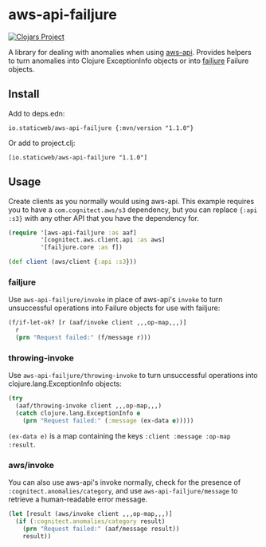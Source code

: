 # aws-api-failjure

[![Clojars Project](https://img.shields.io/clojars/v/io.staticweb/aws-api-failjure.svg)](https://clojars.org/io.staticweb/aws-api-failjure)

A library for dealing with anomalies when using [aws-api](https://github.com/cognitect-labs/aws-api). Provides helpers to turn anomalies into Clojure ExceptionInfo objects or into [failjure](https://github.com/adambard/failjure) Failure objects.

## Install

Add to deps.edn:
```edn
io.staticweb/aws-api-failjure {:mvn/version "1.1.0"}
```

Or add to project.clj:
```edn
[io.staticweb/aws-api-failjure "1.1.0"]
```

## Usage

Create clients as you normally would using aws-api. This example requires you to have a `com.cognitect.aws/s3` dependency, but you can replace `{:api :s3}` with any other API that you have the dependency for.

```clojure
(require '[aws-api-failjure :as aaf]
         '[cognitect.aws.client.api :as aws]
         '[failjure.core :as f])

(def client (aws/client {:api :s3}))
```

### failjure

Use `aws-api-failjure/invoke` in place of aws-api's `invoke` to turn unsuccessful operations into Failure objects for use with failjure:

```clojure
(f/if-let-ok? [r (aaf/invoke client ,,,op-map,,,)]
  r
  (prn "Request failed:" (f/message r)))
```

### throwing-invoke

Use `aws-api-failjure/throwing-invoke` to turn unsuccessful operations into clojure.lang.ExceptionInfo objects:

```clojure
(try
  (aaf/throwing-invoke client ,,,op-map,,,)
  (catch clojure.lang.ExceptionInfo e
    (prn "Request failed:" (:message (ex-data e)))))
```

`(ex-data e)` is a map containing the keys `:client :message :op-map :result`.

### aws/invoke

You can also use aws-api's invoke normally, check for the presence of `:cognitect.anomalies/category`, and use `aws-api-failjure/message` to retrieve a human-readable error message.

```clojure
(let [result (aws/invoke client ,,,op-map,,,)]
  (if (:cognitect.anomalies/category result)
    (prn "Request failed:" (aaf/message result))
    result))
```
